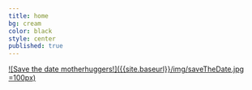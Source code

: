 ```yaml
---
title: home
bg: cream
color: black
style: center
published: true
---
```






[![Save the date motherhuggers!]({{site.baseurl}}/img/saveTheDate.jpg =100px)]({{site.baseurl}}/img/saveTheDate-01-big.jpg)
